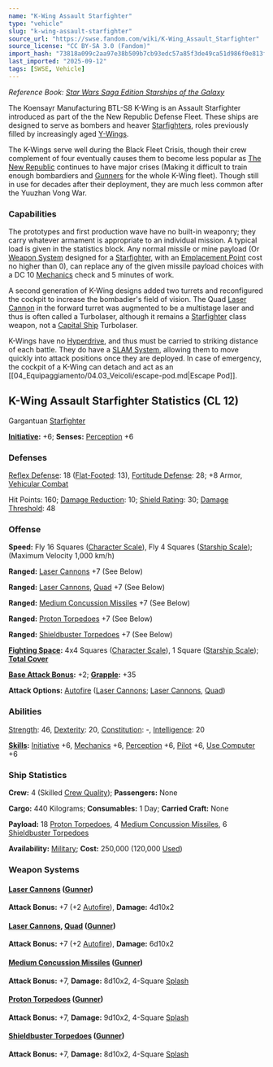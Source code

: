 ```yaml
---
name: "K-Wing Assault Starfighter"
type: "vehicle"
slug: "k-wing-assault-starfighter"
source_url: "https://swse.fandom.com/wiki/K-Wing_Assault_Starfighter"
source_license: "CC BY-SA 3.0 (Fandom)"
import_hash: "73818a099c2aa97e38b509b7cb93edc57a85f3de49ca51d986f0e813ff2576f8"
last_imported: "2025-09-12"
tags: [SWSE, Vehicle]
---
```

*Reference Book: [Star Wars Saga Edition Starships of the Galaxy](https://swse.fandom.com/wiki/Star_Wars_Saga_Edition_Starships_of_the_Galaxy)*

The Koensayr Manufacturing BTL-S8 K-Wing is an Assault Starfighter introduced as part of the the New Republic Defense Fleet. These ships are designed to serve as bombers and heaver [Starfighters](https://swse.fandom.com/wiki/Starfighters), roles previously filled by increasingly aged [Y-Wings](https://swse.fandom.com/wiki/Y-Wings).

The K-Wings serve well during the Black Fleet Crisis, though their crew complement of four eventually causes them to become less popular as [The New Republic](https://swse.fandom.com/wiki/The_New_Republic) continues to have major crises (Making it difficult to train enough bombardiers and [Gunners](https://swse.fandom.com/wiki/Gunners) for the whole K-Wing fleet). Though still in use for decades after their deployment, they are much less common after the Yuuzhan Vong War.

### Capabilities
The prototypes and first production wave have no built-in weaponry; they carry whatever armament is appropriate to an individual mission. A typical load is given in the statistics block. Any normal missile or mine payload (Or [Weapon System](https://swse.fandom.com/wiki/Weapon_System) designed for a [Starfighter](https://swse.fandom.com/wiki/Starfighter), with an [Emplacement Point](https://swse.fandom.com/wiki/Emplacement_Point) cost no higher than 0), can replace any of the given missile payload choices with a DC 10 [Mechanics](https://swse.fandom.com/wiki/Mechanics) check and 5 minutes of work.

A second generation of K-Wing designs added two turrets and reconfigured the cockpit to increase the bombadier's field of vision. The Quad [Laser Cannon](https://swse.fandom.com/wiki/Laser_Cannon) in the forward turret was augmented to be a multistage laser and thus is often called a Turbolaser, although it remains a [Starfighter](https://swse.fandom.com/wiki/Starfighter) class weapon, not a [Capital Ship](https://swse.fandom.com/wiki/Capital_Ship) Turbolaser.

K-Wings have no [Hyperdrive](https://swse.fandom.com/wiki/Hyperdrive), and thus must be carried to striking distance of each battle. They do have a [SLAM System](https://swse.fandom.com/wiki/SLAM_System), allowing them to move quickly into attack positions once they are deployed. In case of emergency, the cockpit of a K-Wing can detach and act as an [[04_Equipaggiamento/04.03_Veicoli/escape-pod.md|Escape Pod]].

## K-Wing Assault Starfighter Statistics (CL 12)
Gargantuan [Starfighter](https://swse.fandom.com/wiki/Starfighter)

**[Initiative](https://swse.fandom.com/wiki/Initiative):** +6; **Senses:** [Perception](https://swse.fandom.com/wiki/Perception) +6
### Defenses
[Reflex Defense](https://swse.fandom.com/wiki/Reflex_Defense_(Vehicles)): 18 ([Flat-Footed](https://swse.fandom.com/wiki/Flat-Footed): 13), [Fortitude Defense](https://swse.fandom.com/wiki/Fortitude_Defense_(Vehicles)): 28; +8 Armor, [Vehicular Combat](https://swse.fandom.com/wiki/Vehicular_Combat)

Hit Points: 160; [Damage Reduction](https://swse.fandom.com/wiki/Damage_Reduction): 10; [Shield Rating](https://swse.fandom.com/wiki/Shield_Rating): 30; [Damage Threshold](https://swse.fandom.com/wiki/Damage_Threshold_(Vehicles)): 48
### Offense
**Speed:** Fly 16 Squares ([Character Scale](https://swse.fandom.com/wiki/Character_Scale)), Fly 4 Squares ([Starship Scale](https://swse.fandom.com/wiki/Starship_Scale)); (Maximum Velocity 1,000 km/h)

**Ranged:** [Laser Cannons](https://swse.fandom.com/wiki/Laser_Cannons) +7 (See Below)

**Ranged:** [Laser Cannons](https://swse.fandom.com/wiki/Laser_Cannons), [Quad](https://swse.fandom.com/wiki/Quad) +7 (See Below)

**Ranged:** [Medium Concussion Missiles](https://swse.fandom.com/wiki/Medium_Concussion_Missiles) +7 (See Below)

**Ranged:** [Proton Torpedoes](https://swse.fandom.com/wiki/Proton_Torpedoes) +7 (See Below)

**Ranged:** [Shieldbuster Torpedoes](https://swse.fandom.com/wiki/Shieldbuster_Torpedoes) +7 (See Below)

**[Fighting Space](https://swse.fandom.com/wiki/Fighting_Space):** 4x4 Squares ([Character Scale](https://swse.fandom.com/wiki/Character_Scale)), 1 Square ([Starship Scale](https://swse.fandom.com/wiki/Starship_Scale)); **[Total Cover](https://swse.fandom.com/wiki/Total_Cover)**

**[Base Attack Bonus](https://swse.fandom.com/wiki/Base_Attack_Bonus):** +2; **[Grapple](https://swse.fandom.com/wiki/Grapple):** +35

**Attack Options:** [Autofire](https://swse.fandom.com/wiki/Autofire_(Vehicle_Combat)) ([Laser Cannons](https://swse.fandom.com/wiki/Laser_Cannons); [Laser Cannons](https://swse.fandom.com/wiki/Laser_Cannons), [Quad](https://swse.fandom.com/wiki/Quad))
### Abilities
[Strength](https://swse.fandom.com/wiki/Strength): 46, [Dexterity](https://swse.fandom.com/wiki/Dexterity): 20, [Constitution](https://swse.fandom.com/wiki/Constitution): -, [Intelligence](https://swse.fandom.com/wiki/Intelligence): 20

**[Skills](https://swse.fandom.com/wiki/Skills):** [Initiative](https://swse.fandom.com/wiki/Initiative) +6, [Mechanics](https://swse.fandom.com/wiki/Mechanics) +6, [Perception](https://swse.fandom.com/wiki/Perception) +6, [Pilot](https://swse.fandom.com/wiki/Pilot) +6, [Use Computer](https://swse.fandom.com/wiki/Use_Computer) +6
### Ship Statistics
**Crew:** 4 (Skilled [Crew Quality](https://swse.fandom.com/wiki/Crew_Quality)); **Passengers:** None

**Cargo:** 440 Kilograms; **Consumables:** 1 Day; **Carried Craft:** None

**Payload:** 18 [Proton Torpedoes](https://swse.fandom.com/wiki/Proton_Torpedoes), 4 [Medium Concussion Missiles](https://swse.fandom.com/wiki/Medium_Concussion_Missiles), 6 [Shieldbuster Torpedoes](https://swse.fandom.com/wiki/Shieldbuster_Torpedoes)

**Availability:** [Military](https://swse.fandom.com/wiki/Military); **Cost:** 250,000 (120,000 [Used](https://swse.fandom.com/wiki/Used))
### Weapon Systems
#### **[Laser Cannons](https://swse.fandom.com/wiki/Laser_Cannons) ([Gunner](https://swse.fandom.com/wiki/Gunner))**
**Attack Bonus:** +7 (+2 [Autofire](https://swse.fandom.com/wiki/Autofire_(Vehicle_Combat))), **Damage:** 4d10x2

#### **[Laser Cannons](https://swse.fandom.com/wiki/Laser_Cannons), [Quad](https://swse.fandom.com/wiki/Quad) ([Gunner](https://swse.fandom.com/wiki/Gunner))**
**Attack Bonus:** +7 (+2 [Autofire](https://swse.fandom.com/wiki/Autofire_(Vehicle_Combat))), **Damage:** 6d10x2

#### **[Medium Concussion Missiles](https://swse.fandom.com/wiki/Medium_Concussion_Missiles) ([Gunner](https://swse.fandom.com/wiki/Gunner))**
**Attack Bonus:** +7, **Damage:** 8d10x2, 4-Square [Splash](https://swse.fandom.com/wiki/Splash)

#### **[Proton Torpedoes](https://swse.fandom.com/wiki/Proton_Torpedoes) ([Gunner](https://swse.fandom.com/wiki/Gunner))**
**Attack Bonus:** +7, **Damage:** 9d10x2, 4-Square [Splash](https://swse.fandom.com/wiki/Splash)

#### **[Shieldbuster Torpedoes](https://swse.fandom.com/wiki/Shieldbuster_Torpedoes) ([Gunner](https://swse.fandom.com/wiki/Gunner))**
**Attack Bonus:** +7, **Damage:** 8d10x2, 4-Square [Splash](https://swse.fandom.com/wiki/Splash)